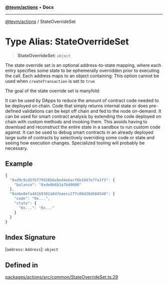 [**@tevm/actions**](../README.md) • **Docs**

***

[@tevm/actions](../globals.md) / StateOverrideSet

# Type Alias: StateOverrideSet

> **StateOverrideSet**: `object`

The state override set is an optional address-to-state mapping, where each entry specifies some state to be ephemerally overridden prior to executing the call. Each address maps to an object containing:
This option cannot be used when `createTransaction` is set to `true`

The goal of the state override set is manyfold:

It can be used by DApps to reduce the amount of contract code needed to be deployed on chain. Code that simply returns internal state or does pre-defined validations can be kept off chain and fed to the node on-demand.
It can be used for smart contract analysis by extending the code deployed on chain with custom methods and invoking them. This avoids having to download and reconstruct the entire state in a sandbox to run custom code against.
It can be used to debug smart contracts in an already deployed large suite of contracts by selectively overriding some code or state and seeing how execution changes. Specialized tooling will probably be necessary.

## Example

```ts
{
  "0xd9c9cd5f6779558b6e0ed4e6acf6b1947e7fa1f3": {
    "balance": "0xde0b6b3a7640000"
  },
  "0xebe8efa441b9302a0d7eaecc277c09d20d684540": {
    "code": "0x...",
    "state": {
      "0x...": "0x..."
    }
  }
}
```

## Index Signature

 \[`address`: `Address`\]: `object`

## Defined in

[packages/actions/src/common/StateOverrideSet.ts:29](https://github.com/qbzzt/tevm-monorepo/blob/main/packages/actions/src/common/StateOverrideSet.ts#L29)
